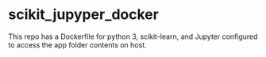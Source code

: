 # scikit_jupyper_docker
This repo has a Dockerfile for python 3, scikit-learn, and Jupyter configured to access the app folder contents on host.   

